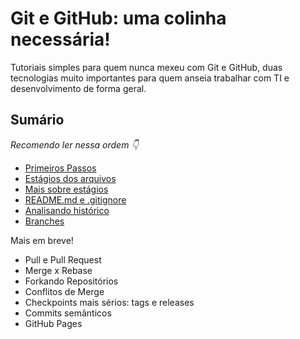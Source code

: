 # Git e GitHub: uma colinha necessária!

Tutoriais simples para quem nunca mexeu com Git e GitHub, duas tecnologias muito importantes para quem anseia trabalhar com TI e desenvolvimento de forma geral.

## Sumário

_Recomendo ler nessa ordem 👇_

- [Primeiros Passos](./Primeiros_passos.md)
- [Estágios dos arquivos](./estagios.md)
- [Mais sobre estágios](./mais_estagios.md)
- [README.md e .gitignore](./readme_e_gitignore.md)
- [Analisando histórico](./historico_logs.md)
- [Branches](./branches.md)


Mais em breve!

- Pull e Pull Request
- Merge x Rebase 
- Forkando Repositórios
- Conflitos de Merge
- Checkpoints mais sérios: tags e releases
- Commits semânticos
- GitHub Pages
